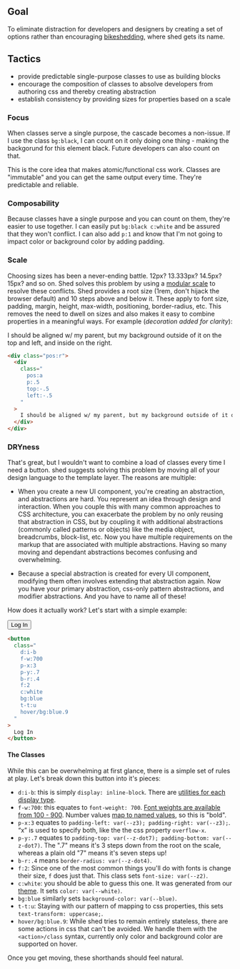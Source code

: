 ## Goal
To eliminate distraction for developers and designers by creating a set of
options rather than encouraging [bikeshedding](https://en.wikipedia.org/w/index.php?title=Bikeshedding&redirect=no), where shed gets its name.


## Tactics
- provide predictable single-purpose classes to use as building blocks
- encourage the composition of classes to absolve developers from authoring css
	and thereby creating abstraction
- establish consistency by providing sizes for properties based on a scale

### Focus

When classes serve a single purpose, the cascade becomes a non-issue. If I use
the class `bg:black`, I can count on it only doing one thing - making the
backgorund for this element black. Future developers can also count on that.

This is the core idea that makes atomic/functional css work. Classes are
"immutable" and you can get the same output every time. They're predictable and
reliable.

### Composability

Because classes have a single purpose and you can count on them, they're easier
to use together. I can easily put `bg:black c:white` and be assured that they
won't conflict. I can also add `p:1` and know that I'm not going to impact
color or background color by adding padding.

### Scale

Choosing sizes has been a never-ending battle. 12px? 13.333px? 14.5px? 15px? and so on. Shed solves this problem by using a [modular scale](http://www.modularscale.com/?1&rem&1.2&web&text) to resolve these conflicts. Shed provides a root size (1rem, don't hijack the browser default) and 10 steps above and below it. These apply to font size, padding, margin, height, max-width, positioning, border-radius, etc. This removes the need to dwell on sizes and also makes it easy to combine properties in a meaningful ways. For example (_decoration added for clarity_):

<div class="pos:r h:10 bg:blue.5 m-y:4">
	<div
		class="
			pos:a
			c:white
			bg:blue
			p:.5
			t-t:u
			top:-.5
			left:-.5
			right:.5
		"
	>
		I should be aligned w/ my parent, but my background outside of it on the
		top and left, and inside on the right.
	</div>
</div>

```html
<div class="pos:r">
  <div
    class="
      pos:a
      p:.5
      top:-.5
      left:-.5
    "
  >
    I should be aligned w/ my parent, but my background outside of it on the top and left.
  </div>
</div>
```

### DRYness

That's great, but I wouldn't want to combine a load of classes every time
I need a button. shed suggests solving this problem by moving all of your
design language to the template layer. The reasons are multiple:

- When you create a new UI component, you're creating an abstraction, and abstractions are hard. You represent an idea through design and interaction. When you couple this with many common approaches to CSS architecture, you can exacerbate the problem by no only reusing that abstraction in CSS, but by coupling it with additional abstractions (commonly called patterns or objects) like the media object, breadcrumbs, block-list, etc. Now you have multiple requirements on the markup that are associated with multiple abstractions. Having so many moving and dependant abstractions becomes confusing and overwhelming.

- Because a special abstraction is created for every UI component, modifying
	them often involves extending that abstraction again. Now you have your
	primary abstraction, css-only pattern abstractions, and modifier
	abstractions. And you have to name all of these!


How does it actually work? Let's start with a simple example:

<div>
  <button
    class="
      d:i-b
      f-w:500
      p-x:3
      p-y:.7
      b-r:.4
      f:2
      c:white
      bg:blue
      t-t:u
      hover/bg:blue.9
    "
  >
  Log In
  </button>
</div>

```html
<button
  class="
    d:i-b
    f-w:700
    p-x:3
    p-y:.7
    b-r:.4
    f:2
    c:white
    bg:blue
    t-t:u
    hover/bg:blue.9
  "
>
  Log In
</button>
```

#### The Classes
While this can be overwhelming at first glance, there is a simple set of rules
at play. Let's break down this button into it's pieces:
- `d:i-b`: this is simply `display: inline-block`. There are [utilities for each
  display type](layout.html#00-display).
- `f-w:700`: this equates to `font-weight: 700`. [Font weights are available
  from 100 - 900](type.html#01-font-weight). Number values [map to named
  values](https://developer.mozilla.org/en-US/docs/Web/CSS/font-weight#Values),
  so this is "bold".
- `p-x:3` equates to `padding-left: var(--z3); padding-right: var(--z3);`. “x”
  is used to specify both, like the the css property `overflow-x`.
- `p-y:.7` equates to `padding-top: var(--z-dot7); padding-bottom: var(--z-dot7)`. The ".7" means it's 3 steps down from the root on the scale, whereas a plain old "7" means it's seven steps up!
- `b-r:.4` means `border-radius: var(--z-dot4)`.
- `f:2`: Since one of the most common things you'll do with fonts is change
  their size, `f` does just that. This class sets `font-size: var(--z2)`.
- `c:white`: you should be able to guess this one. It was generated from our
  [theme](docs.html#custom-theme). It sets `color: var(--white)`.
- `bg:blue` similarly sets `background-color: var(--blue)`.
- `t-t:u`: Staying with our pattern of mapping to css properties, this sets
  `text-transform: uppercase;`.
- `hover/bg:blue.9`: While shed tries to remain entirely stateless, there are
  some actions in css that can't be avoided. We handle them with the
  `<action>/class` syntax, currently only color and background color are
  supported on hover.

Once you get moving, these shorthands should feel natural.
